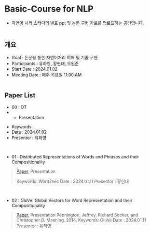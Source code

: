# Basic-Course for NLP
- 자연어 처리 스터디의 발표 ppt 및 논문 구현 자료를 업로드하는 공간입니다.
</br></br>

## 개요
* Goal : 논문을 통한 자연어처리 이해 및 기술 구현
* Participants : 유하영, 황현태, 오원준
* Start Date : 2024.01.02
* Meeting Date : 매주 목요일 11:00.AM
</br></br>

## Paper List

* 00 : OT</br>
* - Presentation
-  Keywords:
-  Date : 2024.01.02 
-  Presentor : 유하영
</br>

* 01 : Distributed Representations of Words and Phrases
and their Compositionality
> [Paper](https://arxiv.org/pdf/1310.4546.pdf), Presentation
> 
> Keywords: Word2vec
> Date : 2024.01.11
> Presentor : 황현태
</br>

* 02 : GloVe: Global Vectors for Word Representation
and their Compositionality
> [Paper](https://nlp.stanford.edu/pubs/glove.pdf), Presentation
> Pennington, Jeffrey, Richard Socher, and Christopher D. Manning. 2014.
> Keywords: GloVe
> Date : 2024.01.11
> Presentor : 유하영
</br>


